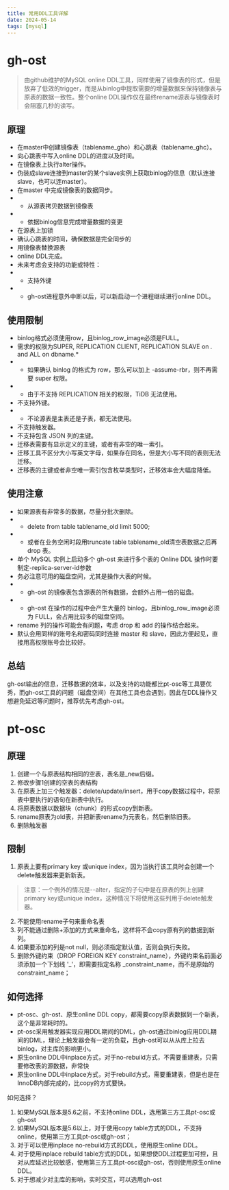 ```yaml
---
title: 常用DDL工具详解
date: 2024-05-14
tags: [mysql]
---
```



# gh-ost

> 由github维护的MySQL online DDL工具，同样使用了镜像表的形式，但是放弃了低效的trigger，而是从binlog中提取需要的增量数据来保持镜像表与原表的数据一致性。整个online DDL操作仅在最终rename源表与镜像表时会阻塞几秒的读写。

## 原理

- 在master中创建镜像表（tablename_gho）和心跳表（tablename_ghc）。
- 向心跳表中写入online DDL的进度以及时间。
- 在镜像表上执行alter操作。
- 伪装成slave连接到master的某个slave实例上获取binlog的信息（默认连接slave，也可以连master）。
- 在master 中完成镜像表的数据同步。
- - 从源表拷贝数据到镜像表
- - 依据binlog信息完成增量数据的变更
- 在源表上加锁
- 确认心跳表的时间，确保数据是完全同步的
- 用镜像表替换源表
- online DDL完成。
- 未来考虑会支持的功能或特性：
- - 支持外键
- - gh-ost进程意外中断以后，可以新启动一个进程继续进行online DDL。

## 使用限制
- binlog格式必须使用row，且binlog_row_image必须是FULL。
- 需求的权限为SUPER, REPLICATION CLIENT, REPLICATION SLAVE on *.* and ALL on dbname.*
- - 如果确认 binlog 的格式为 row，那么可以加上 -assume-rbr，则不再需要 super 权限。
- - 由于不支持 REPLICATION 相关的权限，TiDB 无法使用。
- 不支持外键。
- - 不论源表是主表还是子表，都无法使用。
- 不支持触发器。
- 不支持包含 JSON 列的主键。
- 迁移表需要有显示定义的主键，或者有非空的唯一索引。
- 迁移工具不区分大小写英文字母，如果存在同名，但是大小写不同的表则无法迁移。
- 迁移表的主键或者非空唯一索引包含枚举类型时，迁移效率会大幅度降低。

## 使用注意

- 如果源表有非常多的数据，尽量分批次删除。
- - delete from table tablename_old limit 5000;
- - 或者在业务空闲时段用truncate table tablename_old清空表数据之后再 drop 表。
- 单个 MySQL 实例上启动多个 gh-ost 来进行多个表的 Online DDL 操作时要制定-replica-server-id参数
- 务必注意可用的磁盘空间，尤其是操作大表的时候。
- - gh-ost 的镜像表包含源表的所有数据，会额外占用一倍的磁盘。
- - gh-ost 在操作的过程中会产生大量的 binlog，且binlog_row_image必须为 FULL，会占用比较多的磁盘空间。
- rename 列的操作可能会有问题，考虑 drop 和 add 的操作结合起来。
- 默认会用同样的账号名和密码同时连接 master 和 slave，因此方便起见，直接用高权限账号会比较好。


## 总结

gh-ost输出的信息，迁移数据的效率，以及支持的功能都比pt-osc等工具要优秀，而gh-ost工具的问题（磁盘空间）在其他工具也会遇到，因此在DDL操作又想避免延迟等问题时，推荐优先考虑gh-ost。


# pt-osc


## 原理

1. 创建一个与原表结构相同的空表，表名是\_new后缀。
2. 修改步骤1创建的空表的表结构
3. 在原表上加三个触发器：delete/update/insert，用于copy数据过程中，将原表中要执行的语句在新表中执行。
4. 将原表数据以数据块（chunk）的形式copy到新表。
5. rename原表为old表，并把新表rename为元表名，然后删除旧表。
6. 删除触发器


## 限制

1. 原表上要有primary key 或unique index，因为当执行该工具时会创建一个delete触发器来更新新表。
> 注意：一个例外的情况是--alter，指定的子句中是在原表的列上创建primary key或unique index，这种情况下将使用这些列用于delete触发器。
2. 不能使用rename子句来重命名表
3. 列不能通过删除+添加的方式来重命名，这样将不会copy原有列的数据到新列。
4. 如果要添加的列是not null，则必须指定默认值，否则会执行失败。
5.  删除外键约束（DROP FOREIGN KEY constraint_name），外键约束名前面必须添加一个下划线 '_'，即需要指定名称 _constraint_name，而不是原始的 constraint_name；


## 如何选择

- pt-osc、gh-ost、原生online DDL copy，都需要copy原表数据到一个新表，这个是非常耗时的。
- pt-osc采用触发器实现应用DDL期间的DML，gh-ost通过binlog应用DDL期间的DML，理论上触发器会有一定的负载，且gh-ost可以从从库上拉去binlog，对主库的影响更小。
- 原生online DDL中inplace方式，对于no-rebuild方式，不需要重建表，只需要修改表的源数据，非常快
- 原生online DDL中inplace方式，对于rebuild方式，需要重建表，但是也是在InnoDB内部完成的，比copy的方式要快。

如何选择？

1. 如果MySQL版本是5.6之前，不支持online DDL，选用第三方工具pt-osc或gh-ost
2. 如果MySQL版本是5.6以上，对于使用copy table方式的DDL，不支持online，使用第三方工具pt-osc或gh-ost；
3. 对于可以使用inplace no-rebuild方式的DDL，使用原生online DDL。
4. 对于使用inplace rebuild table方式的DDL，如果想使DDL过程更加可控，且对从库延迟比较敏感，使用第三方工具pt-osc或gh-ost，否则使用原生online DDL。
5. 对于想减少对主库的影响，实时交互，可以选用gh-ost

